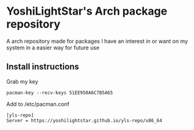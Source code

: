 # YoshiLightStar's Arch package repository
A arch repository made for packages I have an interest in or want on my system in a easier way for future use
## Install instructions
Grab my key

`
pacman-key --recv-keys 51EE950A6C7B5A65 
`


Add to /etc/pacman.conf
```
[yls-repo]
Server = https://yoshilightstar.github.io/yls-repo/x86_64
```
